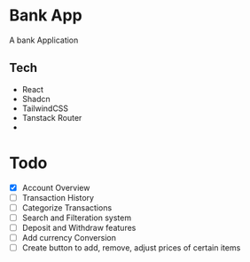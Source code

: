 # Bank App

A bank Application

## Tech

- React
- Shadcn
- TailwindCSS
- Tanstack Router
-

# Todo

- [x] Account Overview
- [ ] Transaction History
- [ ] Categorize Transactions
- [ ] Search and Filteration system
- [ ] Deposit and Withdraw features
- [ ] Add currency Conversion
- [ ] Create button to add, remove, adjust prices of certain items
